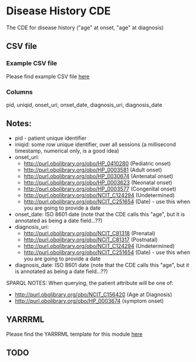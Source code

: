 # Disease History CDE

The CDE for disease history ("age" at onset, "age" at diagnosis)

## CSV file 

### Example CSV file
Please find example CSV file [here](../exemplar_csv/disease_history.csv)

### Columns

pid, uniqid, onset_uri, onset_date, diagnosis_uri, diagnosis_date


## Notes:
  * pid - patient unique identifier
  * iniqid:  some row unique identifier, over all sessions (a millisecond timestamp, numerical only, is a good idea)
  * onset_uri:
    * http://purl.obolibrary.org/obo/HP_0410280 (Pediatric onset)
    * http://purl.obolibrary.org/obo/HP_0003581 (Adult onset)
    * http://purl.obolibrary.org/obo/HP_0030674 (Antenatal onset)
    * http://purl.obolibrary.org/obo/HP_0003623 (Neonatal onset)
    * http://purl.obolibrary.org/obo/HP_0003577 (Congenital onset)
    * http://purl.obolibrary.org/obo/NCIT_C124294 (Undetermined) 
    * http://purl.obolibrary.org/obo/NCIT_C251654 (Date) - use this when you are going to provide a date
  * onset_date:  ISO 8601 date  (note that the CDE calls this "age", but it is annotated as being a date field...??)
  * diagnosis_uri:
    * http://purl.obolibrary.org/obo/NCIT_C81318 (Prenatal)
    * http://purl.obolibrary.org/obo/NCIT_C81317 (Postnatal)
    * http://purl.obolibrary.org/obo/NCIT_C124294 (Undetermined) 
    * http://purl.obolibrary.org/obo/NCIT_C251654 (Date) - use this when you are going to provide a date
  * diagnosis_date: ISO 8601 date  (note that the CDE calls this "age", but it is annotated as being a date field...??)


SPARQL NOTES:  When querying, the patient attribute will be one of: 
  * http://purl.obolibrary.org/obo/NCIT_C156420 (Age at Diagnosis) 
  * http://purl.obolibrary.org/obo/HP_0003674  (symptom onset)

## YARRRML

Please find the YARRRML template for this module [here](../templates/disease_history_yarrrml_template.yaml)
  
##  TODO


